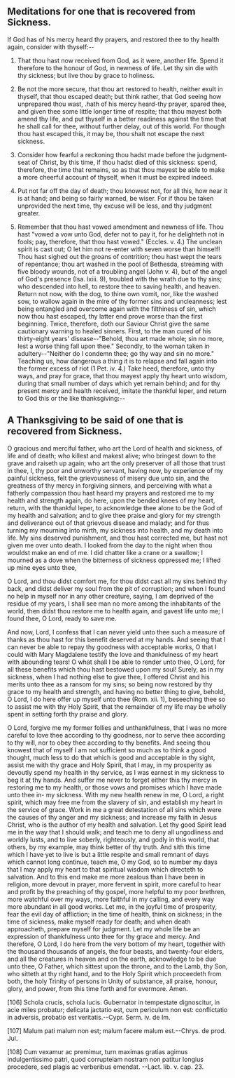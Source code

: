 ## Meditations for one that is recovered from Sickness.

If God has of his mercy heard thy prayers, and restored thee to thy
health again, consider with thyself:--

1. That thou hast now received from God, as it were, another life.
Spend it therefore to the honour of God, in newness of life. Let thy
sin die with thy sickness; but live thou by grace to holiness.

2. Be not the more secure, that thou art restored to health, neither
exult in thyself, that thou escaped death; but think rather, that God
seeing how unprepared thou wast, .hath of his mercy heard-thy prayer,
spared thee, and given thee some little longer time of respite; that
thou mayest both amend thy life, and put thyself in a better readiness
against the time that he shall call for thee, without further delay,
out of this world. For though thou hast escaped this, it may be, thou
shalt not escape the next sickness.

3. Consider how fearful a reckoning thou hadst made before the
judgment-seat of Christ, by this time, if thou hadst died of this
sickness: spend, therefore, the time that remains, so as that thou
mayest be able to make a more cheerful account of thyself, when it must
be expired indeed.

4. Put not far off the day of death; thou knowest not, for all this,
how near it is at hand; and being so fairly warned, be wiser. For if
thou be taken unprovided the next time, thy excuse will be less, and
thy judgment greater.

5. Remember that thou hast vowed amendment and newness of life. Thou
hast "vowed a vow unto God, defer not to pay it, for he delighteth not
in fools; pay, therefore, that thou hast vowed." (Eccles. v. 4.) The
unclean spirit is cast out; O let him not re-enter with seven worse
than himself! Thou hast sighed out the groans of contrition; thou hast
wept the tears of repentance; thou art washed in the pool of Bethesda,
streaming with five bloody wounds, not of a troubling angel (John v.
4), but of the angel of God's presence (Isa. lxiii. 9), troubled with
the wrath due to thy sins; who descended into hell, to restore thee to
saving health, and heaven. Return not now, with the dog, to thine own
vomit, nor, like the washed sow, to wallow again in the mire of thy
former sins and uncleanness; lest being entangled and overcome again
with the filthiness of sin, which now thou hast escaped, thy latter end
prove worse than the first beginning. Twice, therefore, doth our
Saviour Christ give the same cautionary warning to healed sinners.
First, to the man cured of his thirty-eight years' disease--"Behold,
thou art made whole; sin no more, lest a worse thing fall upon thee."
Secondly, to the woman taken in adultery--"Neither do I condemn thee;
go thy way and sin no more." Teaching us, how dangerous a thing it is
to relapse and fall again into the former excess of riot (1 Pet. iv.
4.) Take heed, therefore, unto thy ways, and pray for grace, that thou
mayest apply thy heart unto wisdom, during that small number of days
which yet remain behind; and for thy present mercy and health received,
imitate the thankful leper, and return to God this or the like
thanksgiving:--

## A Thanksgiving to be said of one that is recovered from Sickness.

O gracious and merciful father, who art the Lord of health and
sickness, of life and of death; who killest and makest alive; who
bringest down to the grave and raiseth up again; who art the only
preserver of all those that trust in thee, I, thy poor and unworthy
servant, having now, by experience of my painful sickness, felt the
grievousness of misery due unto sin, and the greatness of thy mercy in
forgiving sinners, and perceiving with what a fatherly compassion thou
hast heard my prayers and restored me to my health and strength again,
do here, upon the bended knees of my heart, return, with the thankful
leper, to acknowledge thee alone to be the God of my health and
salvation; and to give thee praise and glory for my strength and
deliverance out of that grievous disease and malady; and for thus
turning my mourning into mirth, my sickness into health, and my death
into life. My sins deserved punishment, and thou hast corrected me, but
hast not given me over unto death. I looked from the day to the night
when thou wouldst make an end of me. I did chatter like a crane or a
swallow; I mourned as a dove when the bitterness of sickness oppressed
me; I lifted up mine eyes unto thee,

O Lord, and thou didst comfort me, for thou didst cast all my sins
behind thy back, and didst deliver my soul from the pit of corruption;
and when I found no help in myself nor in any other creature, saying, I
am deprived of the residue of my years, I shall see man no more among
the inhabitants of the world, then didst thou restore me to health
again, and gavest life unto me; I found thee, O Lord, ready to save me.

And now, Lord, I confess that I can never yield unto thee such a
measure of thanks as thou hast for this benefit deserved at my hands.
And seeing that I can never be able to repay thy goodness with
acceptable works, O that I could with Mary Magdalene testify the love
and thankfulness of my heart with abounding tears! O what shall I be
able to render unto thee, O Lord, for all these benefits which thou
hast bestowed upon my soul! Surely, as in my sickness, when I had
nothing else to give thee, I offered Christ and his merits unto thee as
a ransom for my sins; so being now restored by thy grace to my health
and strength, and having no better thing to give, behold, O Lord, I do
here offer up myself unto thee (Rom. xii. 1), beseeching thee so to
assist me with thy Holy Spirit, that the remainder of my life may be
wholly spent in setting forth thy praise and glory.

O Lord, forgive me my former follies and unthankfulness, that I was no
more careful to love thee according to thy goodness, nor to serve thee
according to thy will, nor to obey thee according to thy benefits. And
seeing thou knowest that of myself I am not sufficient so much as to
think a good thought, much less to do that which is good and acceptable
in thy sight, assist me with thy grace and Holy Spirit, that I may, in
my prosperity as devoutly spend my health in thy service, as I was
earnest in my sickness to beg it at thy hands. And suffer me never to
forget either this thy mercy in restoring me to my health, or those
vows and promises which I have made unto thee in- my sickness. With my
new health renew in me, O Lord, a right spirit, which may free me from
the slavery of sin, and establish my heart in the service of grace.
Work in me a great detestation of all sins which were the causes of thy
anger and my sickness; and increase my faith in Jesus Christ, who is
the author of my health and salvation. Let thy good Spirit lead me in
the way that I should walk; and teach me to deny all ungodliness and
worldly lusts, and to live soberly, righteously, and godly in this
world, that others, by my example, may think better of thy truth. And
sith this time which I have yet to live is but a little respite and
small remnant of days which cannot long continue, teach me, O my God,
so to number my days that I may apply my heart to that spiritual wisdom
which directeth to salvation. And to this end make me more zealous than
I have been in religion, more devout in prayer, more fervent in spirit,
more careful to hear and profit by the preaching of thy gospel, more
helpful to my poor brethren, more watchful over my ways, more faithful
in my calling, and every way more abundant in all good works. Let me,
in the joyful time of prosperity, fear the evil day of affliction; in
the time of health, think on sickness; in the time of sickness, make
myself ready for death; and when death approacheth, prepare myself for
judgment. Let my whole life be an expression of thankfulness unto thee
for thy grace and mercy. And therefore, O Lord, I do here from the very
bottom of my heart, together with the thousand thousands of angels, the
four beasts, and twenty-four elders, and all the creatures in heaven
and on the earth, acknowledge to be due unto thee, O Father, which
sittest upon the throne, and to the Lamb, thy Son, who sitteth at thy
right hand, and to the Holy Spirit which proceedeth from both, the holy
Trinity of persons in Unity of substance, all praise, honour, glory,
and power, from this time forth and for evermore. Amen.

[106] Schola crucis, schola lucis. Gubernator in tempestate
dignoscitur, in acie miles probatur; delicata jactatio est, cum
periculum non est: conflictatio in adversis, probatio est
veritatis.--Cypr. Serm. iv. de Im.

[107] Malum pati malum non est; malum facere malum est.--Chrys. de
prod. Jul.

[108] Cum vexamur ac premimur, turn maximas gratias agimus
indulgentissimo patri, quod corruptelam nostram non patitur longius
procedere, sed plagis ac verberibus emendat. --Lact. lib. v. cap. 23.
